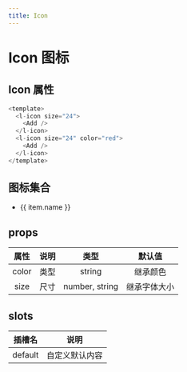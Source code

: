 ```yaml
---
title: Icon
---
```

# Icon 图标
## Icon 属性
<div class="row">
  <l-icon size="24">
    <Add />
  </l-icon>
  <l-icon size="24" color="red">
    <Add />
  </l-icon>
</div>

```js
<template>
  <l-icon size="24">
    <Add />
  </l-icon>
  <l-icon size="24" color="red">
    <Add />
  </l-icon>
</template>
```

## 图标集合
<ul class="icon-list">
  <li v-for="item in list" :key="item.name">
    <span class="icon-card">
      <l-icon size="24">
        <component :is="item.render"></component>
      </l-icon>
      <span> {{ item.name }} </span>
    </span>
  </li>
</ul>

## props
| 属性      | 说明  | 类型  | 默认值   |
|:----------------:|:-------:|:-------:|:-------:|
| color | 类型 | string | 继承颜色 |
| size | 尺寸 | number, string | 继承字体大小 |

## slots
| 插槽名      | 说明  | 
|:----------------:|:-------:|
| default | 自定义默认内容 | 

<script lang="ts" setup>
import { Add, Menu } from '@vicons/ionicons5'
import * as iconList from '@vicons/ionicons5'
import { onMounted, ref } from 'vue'
const list: any = ref([])
onMounted(() => {
  Object.keys(iconList).forEach((icon: any) => {
    list.value.push({
      name: (iconList as any)[icon].name,
      render: (iconList as any)[icon].render
    })
  })
})
</script>